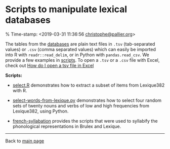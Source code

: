 # Scripts to manipulate lexical databases

% Time-stamp: <2019-03-31 11:36:56 christophe@pallier.org>

The tables from the [databases](../databases/README.md) are plain text files in `.tsv` (tab-separated values) or `.csv` (comma separated values) which can easily be imported into R with `readr::read_delim`, or in Python with `pandas.read_csv`. We provide a few examples in [scripts](scripts/README.md). To open a `.tsv` or a `.csv` file with Excel, check out [How do I open a tsv file in Excel](https://rievent.zendesk.com/hc/en-us/articles/360000029172-FAQ-How-do-I-open-a-tsv-file-in-Excel-)

**Scripts:**

* [select.R](select.R) demonstrates how to extract a subset of items from Lexique382 with R.

* [select-words-from-lexique.py](select-words-from-lexique.py) demonstrates how to select four random sets of twenty nouns and verbs of low and high frequencies from Lexique382, using Python.

* [french-syllabation](french-syllabation/README.md) provides the scripts that were used to syllabify the phonological representations in Brulex and Lexique.


----

Back to [main page](../README.md)
